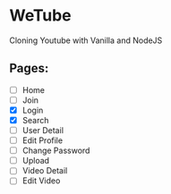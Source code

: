 # WeTube

Cloning Youtube with Vanilla and NodeJS

## Pages:

- [ ] Home
- [ ] Join
- [x] Login
- [x] Search
- [ ] User Detail
- [ ] Edit Profile
- [ ] Change Password
- [ ] Upload
- [ ] Video Detail
- [ ] Edit Video
